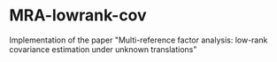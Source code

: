 # MRA-lowrank-cov
Implementation of the paper "Multi-reference factor analysis: low-rank covariance estimation under unknown translations"

